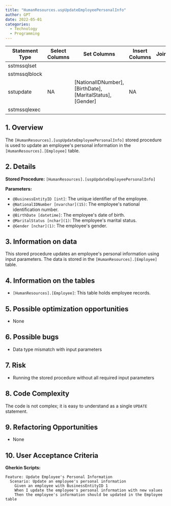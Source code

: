```yaml
---
title: "HumanResources.uspUpdateEmployeePersonalInfo"
author: GPT
date: 2022-05-01
categories:
  - Technology
  - Programming
---
```


| Statement Type | Select Columns | Set Columns | Insert Columns | Joins | Where Clause | Table Name |
|---|---|---|---|---|---|---|
| sstmssqlset |  |  |  |  |  |  |
| sstmssqlblock |  |  |  |  |  |  |
| sstupdate | NA | [NationalIDNumber], [BirthDate], [MaritalStatus], [Gender] | NA |  | [BusinessEntityID],  | [HumanResources].[Employee] |
| sstmssqlexec |  |  |  |  |  |  |

## 1. Overview

The `[HumanResources].[uspUpdateEmployeePersonalInfo]` stored procedure is used to update an employee's personal information in the `[HumanResources].[Employee]` table.

## 2. Details

**Stored Procedure:** `[HumanResources].[uspUpdateEmployeePersonalInfo]`

**Parameters:**

* `@BusinessEntityID [int]`: The unique identifier of the employee.
* `@NationalIDNumber [nvarchar](15)`: The employee's national identification number.
* `@BirthDate [datetime]`: The employee's date of birth.
* `@MaritalStatus [nchar](1)`: The employee's marital status.
* `@Gender [nchar](1)`: The employee's gender.

## 3. Information on data

This stored procedure updates an employee's personal information using input parameters. The data is stored in the `[HumanResources].[Employee]` table.

## 4. Information on the tables

* `[HumanResources].[Employee]`: This table holds employee records.

## 5. Possible optimization opportunities

* None

## 6. Possible bugs

* Data type mismatch with input parameters

## 7. Risk

* Running the stored procedure without all required input parameters

## 8. Code Complexity

The code is not complex; it is easy to understand as a single `UPDATE` statement.

## 9. Refactoring Opportunities

* None

## 10. User Acceptance Criteria

**Gherkin Scripts:**

```Gherkin
Feature: Update Employee's Personal Information
  Scenario: Update an employee's personal information
    Given an employee with BusinessEntityID 1
    When I update the employee's personal information with new values
    Then the employee's information should be updated in the Employee table
```
